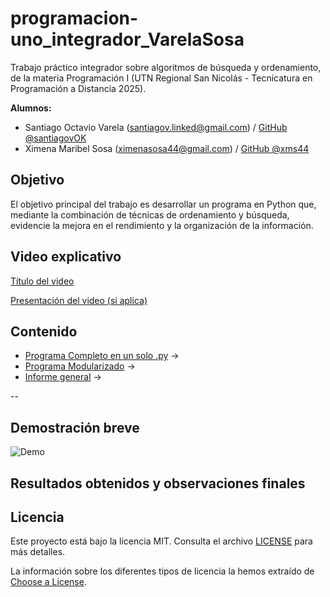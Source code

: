 # programacion-uno_integrador_VarelaSosa

Trabajo práctico integrador sobre algoritmos de búsqueda y ordenamiento, de la materia Programación I (UTN Regional San Nicolás - Tecnicatura en Programación a Distancia 2025).

**Alumnos:**
- Santiago Octavio Varela (santiagov.linked@gmail.com) / [GitHub @santiagovOK](https://github.com/santiagovOK) 
- Ximena Maribel Sosa (ximenasosa44@gmail.com) / [GitHub @xms44](https://github.com/xms44) 

## Objetivo

El objetivo principal del trabajo es desarrollar un programa en Python que, mediante la combinación de técnicas de ordenamiento y búsqueda, evidencie la mejora en el rendimiento y la organización de la información.


## Video explicativo

[Título del video]()

[Presentación del video (si aplica)]()

## Contenido

- [Programa Completo en un solo .py](./programacion-uno_integrador.py) -> 
- [Programa Modularizado](./src/main.py) -> 
- [Informe general](./informe_general) -> 

--

## Demostración breve

![Demo](./assets/demo.GIF)

## Resultados obtenidos y observaciones finales


## Licencia

Este proyecto está bajo la licencia MIT. Consulta el archivo [LICENSE](./LICENSE) para más detalles.

La información sobre los diferentes tipos de licencia la hemos extraído de [Choose a License](https://choosealicense.com/).
